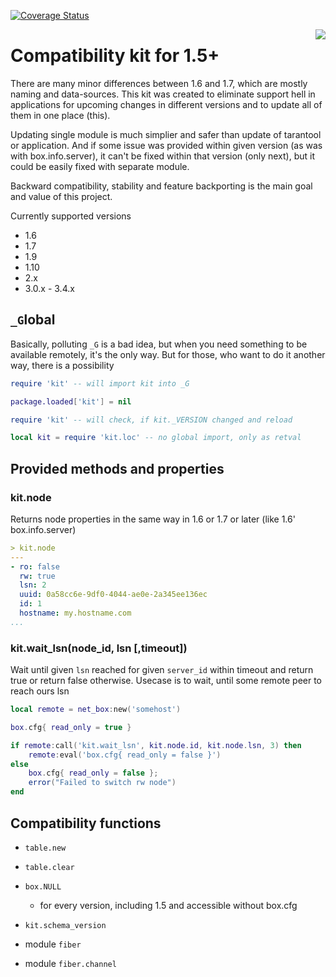 [![Coverage Status](https://coveralls.io/repos/github/moonlibs/kit/badge.svg)](https://coveralls.io/github/moonlibs/kit)

<a href="http://tarantool.org">
	<img src="https://avatars2.githubusercontent.com/u/2344919?v=2&s=250" align="right">
</a>

# Compatibility kit for 1.5+

There are many minor differences between 1.6 and 1.7, which are mostly naming and data-sources. This kit was created to eliminate support hell in applications for upcoming changes in different versions and to update all of them in one place (this).

Updating single module is much simplier and safer than update of tarantool or application. And if some issue was provided within given version (as was with box.info.server), it can't be fixed within that version (only next), but it could be easily fixed with separate module.

Backward compatibility, stability and feature backporting is the main goal and value of this project.

Currently supported versions

* 1.6
* 1.7
* 1.9
* 1.10
* 2.x
* 3.0.x - 3.4.x

## `_G`lobal

Basically, polluting `_G` is a bad idea, but when you need something to be available remotely, it's the only way. But for those, who want to do it another way, there is a possibility

```lua
require 'kit' -- will import kit into _G

package.loaded['kit'] = nil

require 'kit' -- will check, if kit._VERSION changed and reload

local kit = require 'kit.loc' -- no global import, only as retval
```

## Provided methods and properties

### kit.node

Returns node properties in the same way in 1.6 or 1.7 or later (like 1.6' box.info.server)

```yaml
> kit.node
---
- ro: false
  rw: true
  lsn: 2
  uuid: 0a58cc6e-9df0-4044-ae0e-2a345ee136ec
  id: 1
  hostname: my.hostname.com
...
```

### kit.wait_lsn(node_id, lsn \[,timeout\])

Wait until given `lsn` reached for given `server_id` within timeout and return true or return false otherwise. Usecase is to wait, until some remote peer to reach ours lsn

```lua
local remote = net_box:new('somehost')

box.cfg{ read_only = true }

if remote:call('kit.wait_lsn', kit.node.id, kit.node.lsn, 3) then
    remote:eval('box.cfg{ read_only = false }')
else
    box.cfg{ read_only = false };
    error("Failed to switch rw node")
end
```

## Compatibility functions

* `table.new`

* `table.clear`

* `box.NULL`
  * for every version, including 1.5 and accessible without box.cfg

* `kit.schema_version`

* module `fiber`

* module `fiber.channel`
